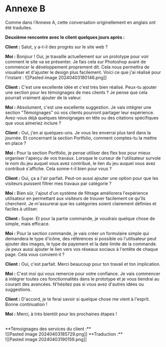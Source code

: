 # Annexe B

Comme dans l'Annexe A, cette conversation originellement en anglais ont été traduites.

**Deuxième rencontre avec le client quelques jours après :**

**Client :** Salut, y a-t-il des progrès sur le site web ?

**Moi :** Bonjour ! Oui, je travaille actuellement sur un prototype pour voir comment le site va se présenter. Je fais cela sur Photoshop avant de commencer le développement proprement dit. Cela nous permettra de visualiser et d'ajuster le design plus facilement. Voici ce que j'ai réalisé pour l'instant :
![[Pasted image 20240403180146.png]]

**Client :** C'est une excellente idée et c'est très bien réalisé. Peux-tu ajouter une section pour les témoignages de mes clients ? Je pense que cela pourrait vraiment ajouter de la valeur.

**Moi :** Absolument, c'est une excellente suggestion. Je vais intégrer une section "Témoignages" où vos clients pourront partager leur expérience. Avez-vous déjà quelques témoignages en tête ou des citations spécifiques que vous aimeriez inclure ?

**Client :** Oui, j'en ai quelques-uns. Je vous les enverrai plus tard dans la journée. Et concernant la section Portfolio, comment comptes-tu la mettre en place ?

**Moi :** Pour la section Portfolio, je pense utiliser des flex box pour mieux organiser l'aperçu de vos travaux. Lorsque le curseur de l'utilisateur survole le nom du jeu auquel vous avez contribué, le lien du jeu auquel vous avez contribué s'affiche. Cela sonne-t-il bien pour vous ?

**Client :** Oui, ça a l'air parfait. Peut-on aussi ajouter une option pour que les visiteurs puissent filtrer mes travaux par catégorie ?

**Moi :** Bien sûr, l'ajout d'un système de filtrage améliorera l'expérience utilisateur en permettant aux visiteurs de trouver facilement ce qu'ils cherchent. Je m'assurerai que les catégories soient clairement définies et faciles à utiliser.

**Client :** Super. Et pour la partie commande, je voudrais quelque chose de simple, mais efficace.

**Moi :** Pour la section commande, je vais créer un formulaire simple qui demandera le type d'icône, des références si possible où l'utilisateur peut ajouter des images, le type de payement et la date limite de la commande. Je peux aussi ajouter le lien vers vos réseaux sociaux à l'entête de chaque page. Cela vous convient-il ?

**Client :** Oui, c'est parfait. Merci beaucoup pour ton travail et ton implication.

**Moi :** C'est moi qui vous remercie pour votre confiance. Je vais commencer à intégrer toutes ces fonctionnalités dans le prototype et je vous tiendrai au courant des avancées. N'hésitez pas si vous avez d'autres idées ou suggestions.

**Client :** D'accord, je te ferai savoir si quelque chose me vient à l'esprit. Bonne continuation !

**Moi :** Merci, à très bientôt pour les prochaines étapes !

<br>
**Témoignages des services du client :**
<br>
![[Pasted image 20240403185729.png]]
**Traduction :** 
<br> 
![[Pasted image 20240403190159.png]]
